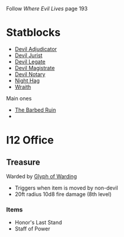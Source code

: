 
Follow *Where Evil Lives* page 193

# Statblocks


* [Devil Adjudicator](https://www.dndbeyond.com/monsters/4485817-devil-adjudicator)
* [Devil Jurist](https://www.dndbeyond.com/monsters/4485818-devil-jurist)
* [Devil Legate](https://www.dndbeyond.com/monsters/4485819-devil-legate)
* [Devil Magistrate](https://www.dndbeyond.com/monsters/4485820-devil-magistrate)
* [Devil Notary](https://www.dndbeyond.com/monsters/4485821-devil-notary)
* [Night Hag](https://www.dndbeyond.com/monsters/4485959-night-hag-mcdm)
* [Wraith](https://www.dndbeyond.com/monsters/4486049-wraith-mcdm)

 Main ones
 * [The Barbed Ruin](https://www.dndbeyond.com/monsters/4485901-infernal-chancellor-lazivos)
 * 


# I12 Office

## Treasure

Warded by [Glyph of Warding](https://www.dndbeyond.com/spells/2125-glyph-of-warding)
* Triggers when item is moved by non-devil
* 20ft radius 10d8 fire damage (8th level)

### Items
* Honor's Last Stand
* Staff of Power